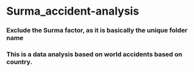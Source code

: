 # Surma_accident-analysis

### Exclude the Surma factor, as it is basically the unique folder name

### This is a data analysis based on world accidents based on country.
